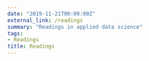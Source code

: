 ```yaml
---
date: "2019-11-21T00:00:00Z"
external_link: /readings
summary: "Readings in applied data science" 
tags:
- Readings
title: Readings
---
```

